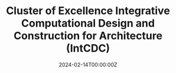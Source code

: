 ---
title: Cluster of Excellence Integrative Computational Design and Construction for Architecture (IntCDC) 
summary: Shaping the future of architecture and the building industry through truly integrative computational design and construction.
tags:
  - architecture, engineering, construction, future
date: '2024-02-14T00:00:00Z'

# Optional external URL for project (replaces project detail page).
external_link: 'https://www.intcdc.uni-stuttgart.de/'

image:
  caption: 'Image credit: [**©ICD/ITKE University of Stuttgart**]'
  focal_point: ""
  preview_only: false

# links:
#   - icon: twitter
#     icon_pack: fab
#     name: Follow
#     url: https://twitter.com/exc_intcdc
# url_code: ''
# url_pdf: ''
# url_slides: ''
# url_video: ''

# Slides (optional).
#   Associate this project with Markdown slides.
#   Simply enter your slide deck's filename without extension.
#   E.g. `slides = "example-slides"` references `content/slides/example-slides.md`.
#   Otherwise, set `slides = ""`.
#slides: example
---